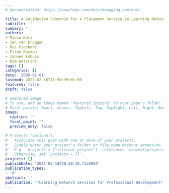 ```yaml
---
# Documentation: https://wowchemy.com/docs/managing-content/

title: A Validation Scenario for a Placement Service in Learning Networks
subtitle: ''
summary: ''
authors:
- Marco Kalz
- Jan van Bruggen
- Bas Giesbers
- Ellen Rusman
- Jannes Eshuis
- Wim Waterink
tags: []
categories: []
date: '2009-01-01'
lastmod: 2021-02-18T21:50:39+01:00
featured: false
draft: false

# Featured image
# To use, add an image named `featured.jpg/png` to your page's folder.
# Focal points: Smart, Center, TopLeft, Top, TopRight, Left, Right, BottomLeft, Bottom, BottomRight.
image:
  caption: ''
  focal_point: ''
  preview_only: false

# Projects (optional).
#   Associate this post with one or more of your projects.
#   Simply enter your project's folder or file name without extension.
#   E.g. `projects = ["internal-project"]` references `content/project/deep-learning/index.md`.
#   Otherwise, set `projects = []`.
projects: []
publishDate: '2021-02-18T20:50:39.713599Z'
publication_types:
- '6'
abstract: ''
publication: '*Learning Network Services for Professional Development*'
---
```

